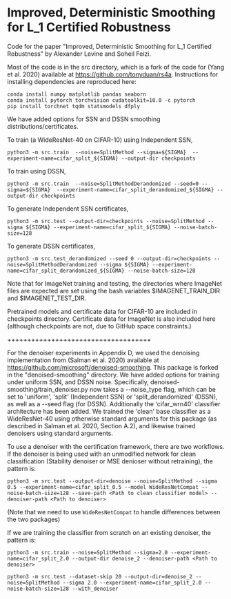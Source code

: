 # Improved, Deterministic Smoothing for L_1 Certified Robustness
Code for the paper "Improved, Deterministic Smoothing for L_1 Certified Robustness" by Alexander Levine and Soheil Feizi. 

Most of the code is in the src directory, which is a fork of the code for (Yang et al. 2020) available at https://github.com/tonyduan/rs4a. Instructions for installing dependencies are reproduced here:

```
conda install numpy matplotlib pandas seaborn 
conda install pytorch torchvision cudatoolkit=10.0 -c pytorch
pip install torchnet tqdm statsmodels dfply
```

 We have added options for SSN and DSSN smoothing distributions/certificates.

To train (a WideResNet-40 on CIFAR-10) using Independent SSN, 

```
python3 -m src.train  --noise=SplitMethod --sigma=${SIGMA}  --experiment-name=cifar_split_${SIGMA} --output-dir checkpoints
```

To train using DSSN,

```
python3 -m src.train  --noise=SplitMethodDerandomized --seed=0 --sigma=${SIGMA}  --experiment-name=cifar_split_derandomized_${SIGMA} --output-dir checkpoints 
```

To generate Independent SSN certificates,

```
python3 -m src.test --output-dir=checkpoints --noise=SplitMethod --sigma ${SIGMA} --experiment-name=cifar_split_${SIGMA} --noise-batch-size=128
```

To generate DSSN certificates,

```
python3 -m src.test_derandomized --seed 0 --output-dir=checkpoints --noise=SplitMethodDerandomized --sigma ${SIGMA} --experiment-name=cifar_split_derandomized_${SIGMA} --noise-batch-size=128
```

Note that for ImageNet training and testing, the directories where ImageNet files are expected are set using the bash variables $IMAGENET_TRAIN_DIR and $IMAGENET_TEST_DIR. 

Pretrained models and certificate data for CIFAR-10 are included in checkpoints directory. Certificate data for ImageNet is also included here (although checkpoints are not, due to GitHub space constraints.)


++++++++++++++++++++++++++++++++++++

For the denoiser experiments in Appendix D, we used the denoising implementation from (Salman et al. 2020) available at https://github.com/microsoft/denoised-smoothing. This package is forked in the "denoised-smoothing" directory. We have added options for training under uniform  SSN, and DSSN noise. Specifically, denoised-smoothing/train_denoiser.py now takes a --noise_type flag, which can be set to 'uniform', 'split' (Independent SSN) or 'split_derandomized' (DSSN), as well as a --seed flag (for DSSN). Additionally the 'cifar_wrn40' classifier architecture has been added. We trained the 'clean' base classifier as a WideResNet-40 using otherwise standard arguments for this package (as described in Salman et al. 2020, Section A.2), and likewise trained denoisers using standard arguments.

To use a denoiser with the certification framework, there are two workflows. If the denoiser is being used with an unmodified network for clean classification (Stability denoiser or MSE denioser without retraining), the pattern is:

```
python3 -m src.test --output-dir=denoise --noise=SplitMethod --sigma 0.5 --experiment-name=cifar_split_0.5 --model WideResNetCompat --noise-batch-size=128 --save-path <Path to clean classifier model> --denoiser-path <Path to denoiser>
```

(Note that we need to use `WideResNetCompat` to handle differences between the two packages)

If we are training the classifier from scratch on an existing denoiser, the pattern is:

```
python3 -m src.train --noise=SplitMethod --sigma=2.0 --experiment-name=cifar_split_2.0 --output-dir denoise_2 --denoiser-path <Path to denoiser>

python3 -m src.test --dataset-skip 20 --output-dir=denoise_2 --noise=SplitMethod --sigma 2.0 --experiment-name=cifar_split_2.0 --noise-batch-size=128 --with_denoiser
```
